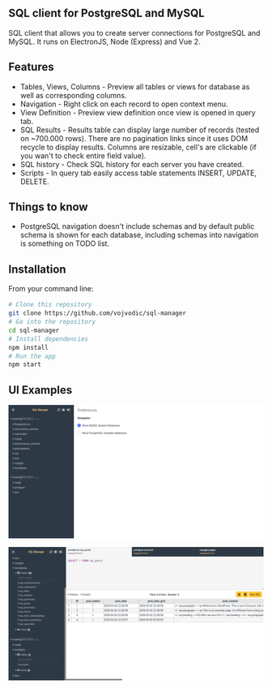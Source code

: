 ## SQL client for PostgreSQL and MySQL

SQL client that allows you to create server connections for PostgreSQL and MySQL.
It runs on ElectronJS, Node (Express) and Vue 2.

## Features

- Tables, Views, Columns - Preview all tables or views for database as well as corresponding columns.
- Navigation - Right click on each record to open context menu.
- View Definition - Preview view definition once view is opened in query tab.
- SQL Results - Results table can display large number of records (tested on  ~700.000 rows). There are no pagination links since it uses DOM recycle to display results. Columns are resizable, cell's are clickable (if you wan't to check entire field value).
- SQL history - Check SQL history for each server you have created.
- Scripts - In query tab easily access table statements INSERT, UPDATE, DELETE.

## Things to know
- PostgreSQL navigation doesn't include schemas and by default public schema is shown for each database, including schemas into navigation is something on TODO list.

## Installation

From your command line:

```bash
# Clone this repository
git clone https://github.com/vojvodic/sql-manager
# Go into the repository
cd sql-manager
# Install dependencies
npm install
# Run the app
npm start
```
## UI Examples

![Screenshot](public/examples/example_1.png?raw=true)

![Screenshot](public/examples/example_2.png?raw=true)
